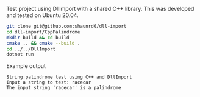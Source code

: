 
Test project using DllImport with a shared C++ library.
This was developed and tested on Ubuntu 20.04.

```bash
git clone git@github.com:shaunrd0/dll-import
cd dll-import/CppPalindrome
mkdir build && cd build
cmake .. && cmake --build .
cd ../../DllImport
dotnet run
```

Example output

```
String palindrome test using C++ and DllImport
Input a string to test: racecar
The input string 'racecar' is a palindrome
```

